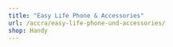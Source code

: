 ```yaml
---
title: "Easy Life Phone & Accessories"
url: /accra/easy-life-phone-und-accessories/
shop: Handy
---
```

